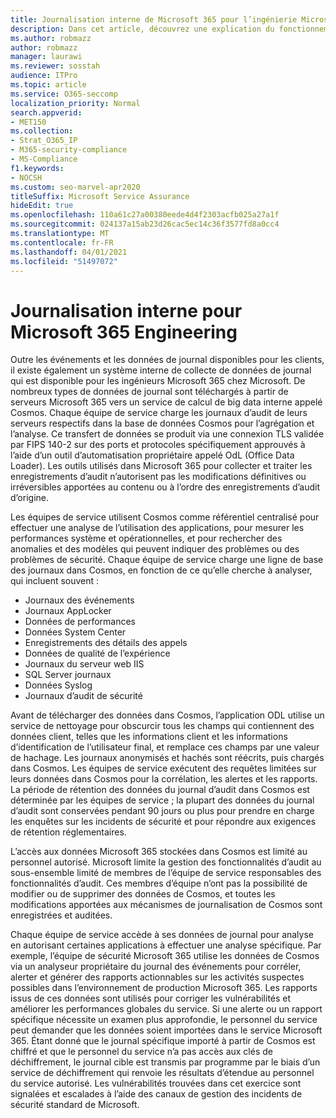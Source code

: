 ```yaml
---
title: Journalisation interne de Microsoft 365 pour l’ingénierie Microsoft 365
description: Dans cet article, découvrez une explication du fonctionnement de la journalisation interne pour les équipes d’ingénierie Microsoft 365.
ms.author: robmazz
author: robmazz
manager: laurawi
ms.reviewer: sosstah
audience: ITPro
ms.topic: article
ms.service: O365-seccomp
localization_priority: Normal
search.appverid:
- MET150
ms.collection:
- Strat_O365_IP
- M365-security-compliance
- MS-Compliance
f1.keywords:
- NOCSH
ms.custom: seo-marvel-apr2020
titleSuffix: Microsoft Service Assurance
hideEdit: true
ms.openlocfilehash: 110a61c27a00380eede4d4f2303acfb025a27a1f
ms.sourcegitcommit: 024137a15ab23d26cac5ec14c36f3577fd8a0cc4
ms.translationtype: MT
ms.contentlocale: fr-FR
ms.lasthandoff: 04/01/2021
ms.locfileid: "51497072"
---
```

# <a name="internal-logging-for-microsoft-365-engineering"></a>Journalisation interne pour Microsoft 365 Engineering

Outre les événements et les données de journal disponibles pour les clients, il existe également un système interne de collecte de données de journal qui est disponible pour les ingénieurs Microsoft 365 chez Microsoft. De nombreux types de données de journal sont téléchargés à partir de serveurs Microsoft 365 vers un service de calcul de big data interne appelé Cosmos. Chaque équipe de service charge les journaux d’audit de leurs serveurs respectifs dans la base de données Cosmos pour l’agrégation et l’analyse. Ce transfert de données se produit via une connexion TLS validée par FIPS 140-2 sur des ports et protocoles spécifiquement approuvés à l’aide d’un outil d’automatisation propriétaire appelé OdL (Office Data Loader). Les outils utilisés dans Microsoft 365 pour collecter et traiter les enregistrements d’audit n’autorisent pas les modifications définitives ou irréversibles apportées au contenu ou à l’ordre des enregistrements d’audit d’origine.

Les équipes de service utilisent Cosmos comme référentiel centralisé pour effectuer une analyse de l’utilisation des applications, pour mesurer les performances système et opérationnelles, et pour rechercher des anomalies et des modèles qui peuvent indiquer des problèmes ou des problèmes de sécurité. Chaque équipe de service charge une ligne de base des journaux dans Cosmos, en fonction de ce qu’elle cherche à analyser, qui incluent souvent :

- Journaux des événements
- Journaux AppLocker
- Données de performances
- Données System Center
- Enregistrements des détails des appels
- Données de qualité de l’expérience
- Journaux du serveur web IIS
- SQL Server journaux
- Données Syslog
- Journaux d’audit de sécurité

Avant de télécharger des données dans Cosmos, l’application ODL utilise un service de nettoyage pour obscurcir tous les champs qui contiennent des données client, telles que les informations client et les informations d’identification de l’utilisateur final, et remplace ces champs par une valeur de hachage. Les journaux anonymisés et hachés sont réécrits, puis chargés dans Cosmos. Les équipes de service exécutent des requêtes limitées sur leurs données dans Cosmos pour la corrélation, les alertes et les rapports. La période de rétention des données du journal d’audit dans Cosmos est déterminée par les équipes de service ; la plupart des données du journal d’audit sont conservées pendant 90 jours ou plus pour prendre en charge les enquêtes sur les incidents de sécurité et pour répondre aux exigences de rétention réglementaires.

L’accès aux données Microsoft 365 stockées dans Cosmos est limité au personnel autorisé. Microsoft limite la gestion des fonctionnalités d’audit au sous-ensemble limité de membres de l’équipe de service responsables des fonctionnalités d’audit. Ces membres d’équipe n’ont pas la possibilité de modifier ou de supprimer des données de Cosmos, et toutes les modifications apportées aux mécanismes de journalisation de Cosmos sont enregistrées et auditées.

Chaque équipe de service accède à ses données de journal pour analyse en autorisant certaines applications à effectuer une analyse spécifique. Par exemple, l’équipe de sécurité Microsoft 365 utilise les données de Cosmos via un analyseur propriétaire du journal des événements pour corréler, alerter et générer des rapports actionnables sur les activités suspectes possibles dans l’environnement de production Microsoft 365. Les rapports issus de ces données sont utilisés pour corriger les vulnérabilités et améliorer les performances globales du service. Si une alerte ou un rapport spécifique nécessite un examen plus approfondie, le personnel du service peut demander que les données soient importées dans le service Microsoft 365. Étant donné que le journal spécifique importé à partir de Cosmos est chiffré et que le personnel du service n’a pas accès aux clés de déchiffrement, le journal cible est transmis par programme par le biais d’un service de déchiffrement qui renvoie les résultats d’étendue au personnel du service autorisé. Les vulnérabilités trouvées dans cet exercice sont signalées et escalades à l’aide des canaux de gestion des incidents de sécurité standard de Microsoft.
